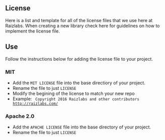 ## License
Here is a list and template for all of the license files that we use here at Raizlabs.  When creating a new library check here for guidelines on how to implement the license file.

## Use
Follow the instructions below for adding the license file to your project.
### MIT
 - Add the `MIT LICENSE` file into the base directiory of your project.
 - Rename the file to just `LICENSE`
 - Modify the begining of the license to match your new repo
  - Example: 
  <code> Copyright 2016 Raizlabs and other contributors
http://raizlabs.com/ </code>

### Apache 2.0
 - Add the `APACHE LICENSE` file into the base directory of your project.
 - Rename the file to just `LICENSE`
